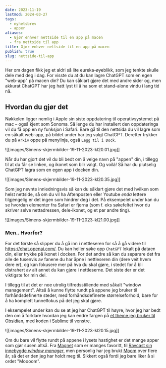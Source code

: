 ```yaml
---
date: 2023-11-19
lastmod: 2024-03-27
tags:
  - nyhetsbrev
  - apper
aliases:
  - Gjør enhver nettside til en app på macen
  - fra nettside til app
title: Gjør enhver nettside til en app på macen
publish: true
slug: nettside-til-app
---
```

Her om dagen fikk jeg et aldri så lite eureka-øyeblikk, som jeg tenkte skulle dele med deg i dag. For visste du at du kan lagre ChatGPT som en egen "web-app" på macen din? Du kan såklart gjøre det med andre sider og, men akkurat ChatGPT har jeg hatt lyst til å ha som et stand-alone vindu i lang tid nå.

## Hvordan du gjør det

Nøkkelen ligger nemlig i Apple sin siste oppdatering til operativsystemet på mac – også kjent som Sonoma. Så lenge du har installert den oppdateringa vil du få opp en ny funksjon i Safari. Bare gå til den nettsida du vil lagre som en såkalt web-app, på bildet under har jeg valgt ChatGPT. Deretter trykker du på `Arkiv` oppe på menylinja, også `Legg til i Dock`.

![[images/Simens-skjermbilder-19-11-2023-kl20.01.jpg]]

Når du har gjort det vil du bli bedt om å velge navn på "appen" din, i tillegg til at du får se linken, og ikonet som blir valgt. Og voilá! Så har du plutselig ChatGPT lagra som en egen app i docken din.

![[images/Simens-skjermbilder-19-11-2023-kl20.35.jpg]]

Som jeg nevnte innledningsvis så kan du såklart gjøre det med hvilken som helst nettside, så om du vil ha Aftenposten eller Youtube *enda* lettere tilgjengelig er det ingen som hindrer deg i det. På eksempelet under kan du se hvordan elementer fra Safari er fjerna (som f. eks søkefeltet hvor du skriver selve nettadressen, dele-ikonet, og et par andre ting).

![[images/Simens-skjermbilder-19-11-2023-kl21.00.jpg]]

### Men.. Hvorfor?

For det første så slipper du å gå inn i nettleseren for så å gå videre til https://chat.openai.com/. Du kan heller søke opp `ChatGPT` lokalt på dataen din, eller trykke på ikonet i docken. For det andre så kan du separare det fra alle de tusenvis av fanene du har åpne i nettleseren din (dere veit hvem dere er), og kan fokusere mer på hva du skal gjøre, i stedet for å bli distrahert av alt annet du kan gjøre i nettleserne. Det siste der er det viktigste for min del.

I tillegg til at det er noe utrolig tilfredsstillende med såkalt "window management". Altså å kunne flytte rundt på appene jeg bruker til forhåndsdefinerte steder, med forhåndsdefinerte størrelseforhold, bare for å ha komplett tunnelfokus på det jeg skal gjøre.

I eksempelet under kan du se at jeg har ChatGPT til høyre, hvor jeg har bedt den om å forklare hvordan jeg kan endre fargen på [et theme jeg bruker til Obsidian](https://github.com/crashmoney/obsidian-typewriter), med koden i [Sublime](https://www.sublimetext.com/) til venstre.

![[images/Simens-skjermbilder-19-11-2023-kl20.15.jpg]]

Om du bare vil flytte rundt på appene i lysets hastighet er det mange apper som gjør susen altså. Fra [Magnet](https://magnet.crowdcafe.com/) som er manges favoritt, til [Raycast sin innebygde *window manager*](https://manual.raycast.com/window-management), men personlig har jeg brukt [Moom](https://manytricks.com/moom/) over flere år, så det er den jeg har holdt meg til. Sikkert også fordi jeg bare liker å si ordet "Moooom".
